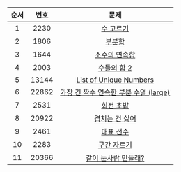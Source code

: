 | 순서 | 번호 | 문제 |
| :--: | :--: | :--: |
| 1 | 2230 | [수 고르기](https://www.acmicpc.net/problem/2230) |
| 2 | 1806 | [부분합](https://www.acmicpc.net/problem/1806) |
| 3 | 1644 | [소수의 연속합](https://www.acmicpc.net/problem/1644) |
| 4 | 2003 | [수들의 합 2](https://www.acmicpc.net/problem/2003) |
| 5 | 13144 | [List of Unique Numbers](https://www.acmicpc.net/problem/13144) |
| 6 | 22862 | [가장 긴 짝수 연속한 부분 수열 (large)](https://www.acmicpc.net/problem/22862) |
| 7 | 2531 | [회전 초밥](https://www.acmicpc.net/problem/2531) |
| 8 | 20922 | [겹치는 건 싫어](https://www.acmicpc.net/problem/20922) |
| 9 | 2461 | [대표 선수](https://www.acmicpc.net/problem/2461) |
| 10 | 2283 | [구간 자르기](https://www.acmicpc.net/problem/2283) |
| 11 | 20366 | [같이 눈사람 만들래?](https://www.acmicpc.net/problem/20366) |